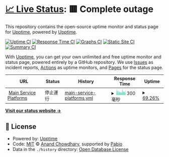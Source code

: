 # [📈 Live Status](https://upptime.github.io/upptime): <!--live status--> **🟥 Complete outage**

This repository contains the open-source uptime monitor and status page for [Upptime](https://upptime.js.org), powered by [Upptime](https://github.com/upptime/upptime).

[![Uptime CI](https://github.com/kaobar00124/StatusPage/workflows/Uptime%20CI/badge.svg)](https://github.com/kaobar00124/StatusPage/actions?query=workflow%3A%22Uptime+CI%22)
[![Response Time CI](https://github.com/kaobar00124/StatusPage/workflows/Response%20Time%20CI/badge.svg)](https://github.com/kaobar00124/StatusPage/actions?query=workflow%3A%22Response+Time+CI%22)
[![Graphs CI](https://github.com/kaobar00124/StatusPage/workflows/Graphs%20CI/badge.svg)](https://github.com/kaobar00124/StatusPage/actions?query=workflow%3A%22Graphs+CI%22)
[![Static Site CI](https://github.com/kaobar00124/StatusPage/workflows/Static%20Site%20CI/badge.svg)](https://github.com/kaobar00124/StatusPage/actions?query=workflow%3A%22Static+Site+CI%22)
[![Summary CI](https://github.com/kaobar00124/StatusPage/workflows/Summary%20CI/badge.svg)](https://github.com/kaobar00124/StatusPage/actions?query=workflow%3A%22Summary+CI%22)

With [Upptime](https://upptime.js.org), you can get your own unlimited and free uptime monitor and status page, powered entirely by a GitHub repository. We use [Issues](https://github.com/upptime/upptime/issues) as incident reports, [Actions](https://github.com/kaobar00124/StatusPage/actions) as uptime monitors, and [Pages](https://upptime.github.io/upptime) for the status page.

<!--start: status pages-->
<!-- This summary is generated by Upptime (https://github.com/upptime/upptime) -->
<!-- Do not edit this manually, your changes will be overwritten -->
<!-- prettier-ignore -->
| URL | Status | History | Response Time | Uptime |
| --- | ------ | ------- | ------------- | ------ |
| <img alt="" src="https://icons.duckduckgo.com/ip3/kaobar.godofsoul.com.ico" height="13"> [Main Service Platforms](https://kaobar.godofsoul.com) | 停止運行 | [main-service-platforms.yml](https://github.com/kaobar00124/StatusPage/commits/HEAD/history/main-service-platforms.yml) | <details><summary><img alt="Response time graph" src="./graphs/main-service-platforms/response-time-week.png" height="20"> 300毫秒</summary><br><a href="https://status.kaobar.godofsoul.com/history/main-service-platforms"><img alt="Response time 300" src="https://img.shields.io/endpoint?url=https%3A%2F%2Fraw.githubusercontent.com%2Fkaobar00124%2FStatusPage%2FHEAD%2Fapi%2Fmain-service-platforms%2Fresponse-time.json"></a><br><a href="https://status.kaobar.godofsoul.com/history/main-service-platforms"><img alt="24-hour response time 300" src="https://img.shields.io/endpoint?url=https%3A%2F%2Fraw.githubusercontent.com%2Fkaobar00124%2FStatusPage%2FHEAD%2Fapi%2Fmain-service-platforms%2Fresponse-time-day.json"></a><br><a href="https://status.kaobar.godofsoul.com/history/main-service-platforms"><img alt="7-day response time 300" src="https://img.shields.io/endpoint?url=https%3A%2F%2Fraw.githubusercontent.com%2Fkaobar00124%2FStatusPage%2FHEAD%2Fapi%2Fmain-service-platforms%2Fresponse-time-week.json"></a><br><a href="https://status.kaobar.godofsoul.com/history/main-service-platforms"><img alt="30-day response time 300" src="https://img.shields.io/endpoint?url=https%3A%2F%2Fraw.githubusercontent.com%2Fkaobar00124%2FStatusPage%2FHEAD%2Fapi%2Fmain-service-platforms%2Fresponse-time-month.json"></a><br><a href="https://status.kaobar.godofsoul.com/history/main-service-platforms"><img alt="1-year response time 300" src="https://img.shields.io/endpoint?url=https%3A%2F%2Fraw.githubusercontent.com%2Fkaobar00124%2FStatusPage%2FHEAD%2Fapi%2Fmain-service-platforms%2Fresponse-time-year.json"></a></details> | <details><summary><a href="https://status.kaobar.godofsoul.com/history/main-service-platforms">69.26%</a></summary><a href="https://status.kaobar.godofsoul.com/history/main-service-platforms"><img alt="All-time uptime 69.26%" src="https://img.shields.io/endpoint?url=https%3A%2F%2Fraw.githubusercontent.com%2Fkaobar00124%2FStatusPage%2FHEAD%2Fapi%2Fmain-service-platforms%2Fuptime.json"></a><br><a href="https://status.kaobar.godofsoul.com/history/main-service-platforms"><img alt="24-hour uptime 69.26%" src="https://img.shields.io/endpoint?url=https%3A%2F%2Fraw.githubusercontent.com%2Fkaobar00124%2FStatusPage%2FHEAD%2Fapi%2Fmain-service-platforms%2Fuptime-day.json"></a><br><a href="https://status.kaobar.godofsoul.com/history/main-service-platforms"><img alt="7-day uptime 69.26%" src="https://img.shields.io/endpoint?url=https%3A%2F%2Fraw.githubusercontent.com%2Fkaobar00124%2FStatusPage%2FHEAD%2Fapi%2Fmain-service-platforms%2Fuptime-week.json"></a><br><a href="https://status.kaobar.godofsoul.com/history/main-service-platforms"><img alt="30-day uptime 69.26%" src="https://img.shields.io/endpoint?url=https%3A%2F%2Fraw.githubusercontent.com%2Fkaobar00124%2FStatusPage%2FHEAD%2Fapi%2Fmain-service-platforms%2Fuptime-month.json"></a><br><a href="https://status.kaobar.godofsoul.com/history/main-service-platforms"><img alt="1-year uptime 69.26%" src="https://img.shields.io/endpoint?url=https%3A%2F%2Fraw.githubusercontent.com%2Fkaobar00124%2FStatusPage%2FHEAD%2Fapi%2Fmain-service-platforms%2Fuptime-year.json"></a></details>

<!--end: status pages-->

[**Visit our status website →**](https://upptime.github.io/upptime)

## 📄 License

- Powered by: [Upptime](https://github.com/upptime/upptime)
- Code: [MIT](./LICENSE) © [Anand Chowdhary](https://anandchowdhary.com), supported by [Pabio](https://pabio.com)
- Data in the `./history` directory: [Open Database License](https://opendatacommons.org/licenses/odbl/1-0/)
